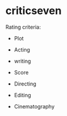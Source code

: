 # criticseven

Rating criteria:

- Plot

- Acting

- writing

- Score

- Directing

- Editing

- Cinematography
